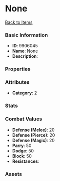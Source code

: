 # None



[Back to Items](../items.md)

### Basic Information

- **ID**: 9906045
- **Name**: None
- **Description**: 

### Properties


### Attributes

- **Category**: 2

### Stats


### Combat Values

- **Defense (Melee)**: 20
- **Defense (Pierce)**: 20
- **Defense (Magic)**: 20
- **Parry**: 50
- **Dodge**: 50
- **Block**: 50
- **Resistances**: 

### Assets


